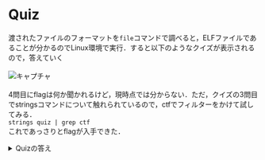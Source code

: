 # Quiz
渡されたファイルのフォーマットを`file`コマンドで調べると，ELFファイルであることが分かるのでLinux環境で実行．すると以下のようなクイズが表示されるので，答えていく<br><br>
![キャプチャ](https://user-images.githubusercontent.com/64766627/172317005-c8786275-6e49-4efb-8e82-892ae55d427c.png)<br><br>
4問目にflagは何か聞かれるけど，現時点では分からない．ただ，クイズの3問目でstringsコマンドについて触れられているので，ctfでフィルターをかけて試してみる．<br>
`strings quiz | grep ctf`<br>
これであっさりとflagが入手できた．
<details>
<summary>Quizの答え</summary>
ctf4b{w0w_d1d_y0u_ca7ch_7h3_fl4g_1n_0n3_sh07?}
</details>